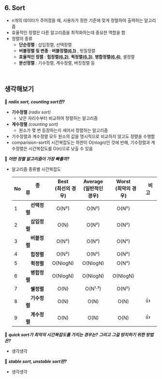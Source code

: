 ## 6. Sort
- n개의 데이터가 주어졌을 때, 사용자가 정한 기준에 맞게 정렬하여 출력하는 알고리즘
- 효율적인 정렬은 다른 알고리즘을 최적화하는데 중요한 역할을 함
- 정렬의 종류
    - __단순정렬__ : 삽입정렬, 선택정렬
    - __버블정렬 및 변종__ : __버블정렬[(6.1)](./1_bubble_sort)__ , 빗질정렬    
    - __효율적인 정렬__ : __힙정렬[(6.2)](./2_heap_sort)__, __퀵정렬[(6.3)](./3_Quick_sort)__, __병합정렬[(6.4)](./4_Merge_sort)__, 셸정렬
    - __분산정렬__ : 기수정렬, 계수정렬, 버킷정렬 등
<br>

## 생각해보기

:speech_balloon: ***radix sort, counting sort란?***
- __기수정렬__ _(radix sort)_
    - 낮은 자리수부터 비교하여 정렬하는 알고리즘
- __계수정렬__ _(counting sort)_
    - 원소가 몇 번 등장하는지 세어서 정렬하는 알고리즘
- 기수정렬과 계수정렬 모두 원소의 값을 명시적으로 비교하지 않고도 정렬을 수행함
- comparision-sort의 시간복잡도는 하한이 O(nlogn)인 것에 반해, 기수정렬과 계수정렬은 시간복잡도를 O(n)으로 낮출 수 있음


:speech_balloon: ***어떤 정렬 알고리즘이 가장 빠를까?***
- 알고리즘 종류별 시간복잡도

  |No|　　종　류　　|Best<br>　(최선의 경우)　|Average<br>(일반적인 경우)|Worst<br>　(최악의 경우)　|　비　고　|
  |---|:---|:---:|:---:|:---:|:---:|
  |1|　__선택정렬__|O(N²)|O(N²)|O(N²)|  |
  |2|　__삽입정렬__|O(N)|O(N²)|O(N²)|  |
  |3|　__버블정렬__|O(N²)|O(N²)|O(N²)|  |
  |4|　__힙정렬__　|O(N²)|O(N²)|O(N²)|  |
  |5|　__퀵정렬__　|O(NlogN)|O(NlogN)|O(N²)|  |
  |6|　__병합정렬__|O(NlogN)|O(NlogN)|O(NlogN)|  |
  |7|　__쉘정렬__　|O(N)|O(N¹·³)|O(N²)|  |
  |8|　__기수정렬__|O(N)|O(N)|O(N)| :+1: |
  |9|　__계수정렬__|O(N)|O(N)|O(N)| :+1: |

:speech_balloon: ***quick sort가 최악의 시간복잡도를 가지는 경우는? 그리고 그걸 방지하기 위한 방법은?***
- 생각생각

:speech_balloon: ***stable sort, unstable sort란?***
- 생각생각
